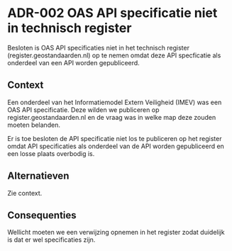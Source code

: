 # ADR-002 OAS API specificatie niet in technisch register

Besloten is OAS API specificaties niet in het technisch register
(register.geostandaarden.nl) op te nemen omdat deze API specficatie
als onderdeel van een API worden gepubliceerd.

## Context

Een onderdeel van het Informatiemodel Extern Veiligheid (IMEV) was een OAS API
specificatie. Deze wilden we publiceren op register.geostandaarden.nl en de
vraag was in welke map deze zouden moeten belanden. 

Er is toe besloten de API specificatie niet los te publiceren op het register
omdat API specificaties als onderdeel van de API worden gepubliceerd en een
losse plaats overbodig is.

## Alternatieven

Zie context.

## Consequenties

Wellicht moeten we een verwijzing opnemen in het register zodat duidelijk is
dat er wel specificaties zijn.

